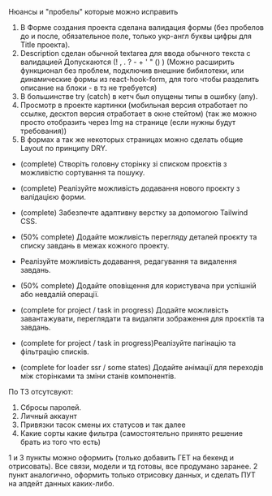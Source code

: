 Нюансы и "пробелы" которые можно исправить

1. В Форме создания проекта сделана валидация формы (без пробелов до и после, обязательное поле, только укр-англ буквы цифры для Title проекта).
2. Description сделан обычной textarea для ввода обычного текста с валидацией
   Допускаются (! , . ? - + ' " () ) (Можно расширить функционал без проблем, подключив внешние бибилотеки, или динамические формы из react-hook-form, для того чтобы разделить описание на блоки - в тз не требуется)
3. В большинстве try (catch) в кетч был опущены типы в ошибку (any).
4. Просмотр в проекте картинки (мобильная версия отработает по ссылке, десктоп версия отработает в окне стейтом) (так же можно просто отобразить через Img на странице (если нужны будут требования))
5. В формах а так же некоторых страницах можно сделать общие Layout по принципу DRY.

- (complete) Створіть головну сторінку зі списком проєктів з можливістю сортування та пошуку.
- (complete) Реалізуйте можливість додавання нового проєкту з валідацією форми.
- (complete) Забезпечте адаптивну верстку за допомогою Tailwind CSS.
- (50% complete) Додайте можливість перегляду деталей проєкту та списку завдань в межах кожного проекту.
- Реалізуйте можливість додавання, редагування та видалення завдань.
- (50% complete) Додайте оповіщення для користувача при успішній або невдалій операції.

- (complete for project / task in progress) Додайте можливість завантажувати, переглядати та видаляти зображення для проєктів та завдань.
- (complete for project / task in progress)Реалізуйте пагінацію та фільтрацію списків.
- (complete for loader ssr / some states) Додайте анімації для переходів між сторінками та зміни станів компонентів.

По ТЗ отсутсвуют:

1. Сбросы паролей.
2. Личный аккаунт
3. Привязки тасок смены их статусов и так далее
4. Какие сорты какие фильтра (самостоятельно принято решение брать из того что есть)

1 и 3 пункты можно оформить (только добавить ГЕТ на бекенд и отрисовать). Все связи, модели и тд готовы, все продумано заранее.
2 пункт аналогично, оформить только отрисовку данных, и сделать ПУТ на апдейт данных каких-либо.
